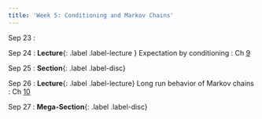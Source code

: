 ```yaml
---
title: 'Week 5: Conditioning and Markov Chains'
---
```


Sep 23
: 

Sep 24
: **Lecture**{: .label .label-lecture } Expectation by conditioning
    : Ch [9](http://prob140.org/textbook/content/Chapter_09/00_Conditioning_Revisited.html)

Sep 25
: **Section**{: .label .label-disc}

Sep 26
: **Lecture**{: .label .label-lecture} Long run behavior of Markov chains
    : Ch [10](http://prob140.org/textbook/content/Chapter_10/00_Markov_Chains.html)

Sep 27
: **Mega-Section**{: .label .label-disc}
